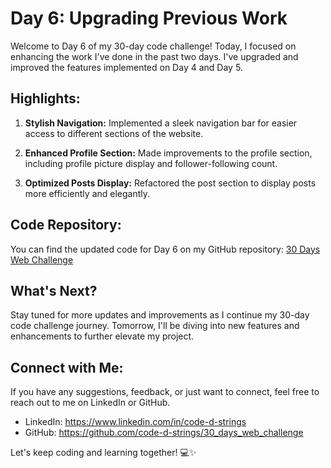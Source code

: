 # Day 6: Upgrading Previous Work

Welcome to Day 6 of my 30-day code challenge! Today, I focused on enhancing the work I've done in the past two days. I've upgraded and improved the features implemented on Day 4 and Day 5.

## Highlights:

1. **Stylish Navigation:** Implemented a sleek navigation bar for easier access to different sections of the website.

2. **Enhanced Profile Section:** Made improvements to the profile section, including profile picture display and follower-following count.

3. **Optimized Posts Display:** Refactored the post section to display posts more efficiently and elegantly.

## Code Repository:

You can find the updated code for Day 6 on my GitHub repository: [30 Days Web Challenge](https://github.com/code-d-strings/30_days_web_challenge)

## What's Next?

Stay tuned for more updates and improvements as I continue my 30-day code challenge journey. Tomorrow, I'll be diving into new features and enhancements to further elevate my project.

## Connect with Me:

If you have any suggestions, feedback, or just want to connect, feel free to reach out to me on LinkedIn or GitHub.

- LinkedIn: https://www.linkedin.com/in/code-d-strings
- GitHub: https://github.com/code-d-strings/30_days_web_challenge

Let's keep coding and learning together! 💻✨
